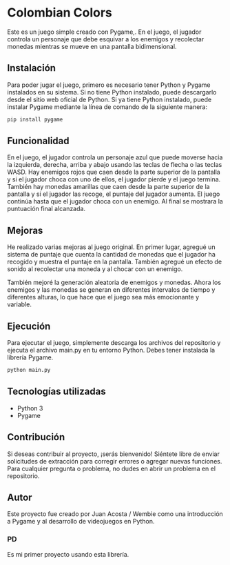 # Colombian Colors
Este es un juego simple creado con Pygame,. En el juego, el jugador controla un personaje que debe esquivar a los enemigos y recolectar monedas mientras se mueve en una pantalla bidimensional.

## Instalación
Para poder jugar el juego, primero es necesario tener Python y Pygame instalados en su sistema. Si no tiene Python instalado, puede descargarlo desde el sitio web oficial de Python. Si ya tiene Python instalado, puede instalar Pygame mediante la línea de comando de la siguiente manera:

```sh
pip install pygame
```

## Funcionalidad
En el juego, el jugador controla un personaje azul que puede moverse hacia la izquierda, derecha, arriba y abajo usando las teclas de flecha o las teclas WASD. Hay enemigos rojos que caen desde la parte superior de la pantalla y si el jugador choca con uno de ellos, el jugador pierde y el juego termina. También hay monedas amarillas que caen desde la parte superior de la pantalla y si el jugador las recoge, el puntaje del jugador aumenta. El juego continúa hasta que el jugador choca con un enemigo. Al final se mostrara la puntuación final alcanzada.

## Mejoras
He realizado varias mejoras al juego original. En primer lugar, agregué un sistema de puntaje que cuenta la cantidad de monedas que el jugador ha recogido y muestra el puntaje en la pantalla. También agregué un efecto de sonido al recolectar una moneda y al chocar con un enemigo.

También mejoré la generación aleatoria de enemigos y monedas. Ahora los enemigos y las monedas se generan en diferentes intervalos de tiempo y diferentes alturas, lo que hace que el juego sea más emocionante y variable.

## Ejecución
Para ejecutar el juego, simplemente descarga los archivos del repositorio y ejecuta el archivo main.py en tu entorno Python. Debes tener instalada la librería Pygame.

```sh
python main.py
```

## Tecnologías utilizadas
- Python 3
- Pygame

## Contribución
Si deseas contribuir al proyecto, ¡serás bienvenido! Siéntete libre de enviar solicitudes de extracción para corregir errores o agregar nuevas funciones. Para cualquier pregunta o problema, no dudes en abrir un problema en el repositorio.

## Autor
Este proyecto fue creado por Juan Acosta / Wembie como una introducción a Pygame y al desarrollo de videojuegos en Python.

### PD 
Es mi primer proyecto usando esta librería.

